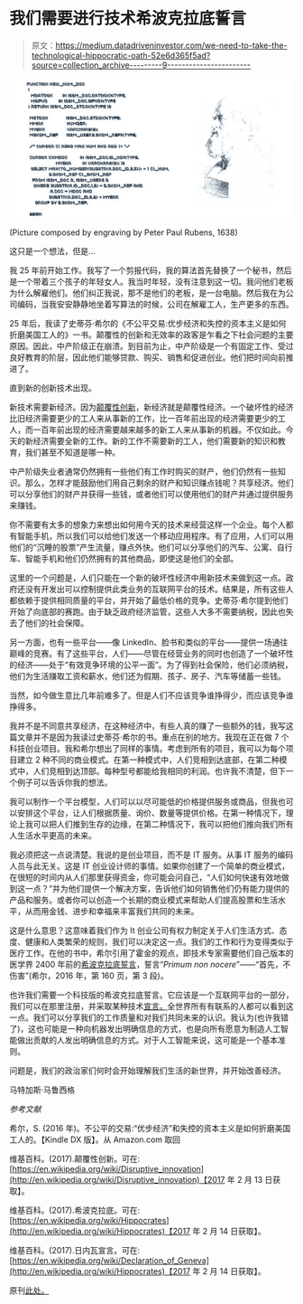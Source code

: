 # 我们需要进行技术希波克拉底誓言

> 原文：<https://medium.datadriveninvestor.com/we-need-to-take-the-technological-hippocratic-oath-52e6d365f5ad?source=collection_archive---------9----------------------->

![](img/a4cd08d5f6830eff4abe273141d3a11e.png)

(Picture composed by engraving by Peter Paul Rubens, 1638)

这只是一个想法，但是…

我 25 年前开始工作。我写了一个剪报代码，我的算法首先替换了一个秘书，然后是一个带着三个孩子的年轻女人。我当时年轻，没有注意到这一切。我问他们老板为什么解雇他们。他们纠正我说，那不是他们的老板，是一台电脑。然后我在为公司编码，当我安安静静地坐着写算法的时候，公司在解雇工人，生产更多的东西。

25 年后，我读了史蒂芬·希尔的《不公平交易:优步经济和失控的资本主义是如何折磨美国工人的》一书。颠覆性的创新和无效率的政客是乍看之下社会问题的主要原因。因此，中产阶级正在崩溃。到目前为止，中产阶级是一个有固定工作、受过良好教育的阶层，因此他们能够贷款、购买、销售和促进创业。他们把时间向前推进了。

直到新的创新技术出现。

新技术需要新经济。因为[颠覆性创新](http://en.wikipedia.org/wiki/Disruptive_innovation)，新经济就是颠覆性经济。一个破坏性的经济比旧经济需要更少的工人来从事新的工作，比一百年前出现的经济需要更少的工人，而一百年前出现的经济需要越来越多的新工人来从事新的机器。不仅如此。今天的新经济需要全新的工作。新的工作不需要新的工人，他们需要新的知识和教育，我们甚至不知道是哪一种。

中产阶级失业者通常仍然拥有一些他们有工作时购买的财产，他们仍然有一些知识。那么，怎样才能鼓励他们用自己剩余的财产和知识赚点钱呢？共享经济。他们可以分享他们的财产并获得一些钱，或者他们可以使用他们的财产并通过提供服务来赚钱。

你不需要有太多的想象力来想出如何用今天的技术来经营这样一个企业。每个人都有智能手机，所以我们可以给他们发送一个移动应用程序。有了应用，人们可以用他们的“沉睡的股票”产生流量，赚点外快。他们可以分享他们的汽车、公寓、自行车、智能手机和他们仍然拥有的其他商品，即使这是他们的全部。

这里的一个问题是，人们只能在一个新的破坏性经济中用新技术来做到这一点。政府还没有开发出可以控制提供此类业务的互联网平台的技术。结果是，所有这些人都依赖于提供相同质量的平台，并开始了最低价格的竞争。史蒂芬·希尔提到他们开始了向底部的赛跑。由于缺乏政府经济监管，这些人大多不需要纳税，因此也失去了他们的社会保障。

另一方面，也有一些平台——像 LinkedIn、脸书和类似的平台——提供一场通往巅峰的竞赛。有了这些平台，人们——尽管在经营业务的同时也创造了一个破坏性的经济——处于“有效竞争环境的公平一面”。为了得到社会保险，他们必须纳税，他们为生活赚取工资和薪水，他们还为假期、孩子、房子、汽车等储蓄一些钱。

当然，如今做生意比几年前难多了。但是人们不应该竞争谁挣得少，而应该竞争谁挣得多。

我并不是不同意共享经济，在这种经济中，有些人真的赚了一些额外的钱，我写这篇文章并不是因为我读过史蒂芬·希尔的书。重点在别的地方。我现在正在做 7 个科技创业项目。我和希尔想出了同样的事情。考虑到所有的项目，我可以为每个项目建立 2 种不同的商业模式。在第一种模式中，人们竞相到达底部，在第二种模式中，人们竞相到达顶部。每种型号都能给我相同的利润。也许我不清楚，但下一个例子可以告诉你我的想法。

我可以制作一个平台模型，人们可以以尽可能低的价格提供服务或商品，但我也可以安排这个平台，让人们根据质量、询价、数量等提供价格。在第一种情况下，理论上我可以把人们推到生存的边缘，在第二种情况下，我可以把他们推向我们所有人生活水平更高的未来。

我必须把这一点说清楚。我说的是创业项目，而不是 IT 服务。从事 IT 服务的编码人员与此无关。这是 IT 创业设计师的事情。如果你创建了一个简单的商业模式，在很短的时间内从人们那里获得资金，你可能会问自己，“人们如何快速有效地做到这一点？”并为他们提供一个解决方案，告诉他们如何销售他们仍有能力提供的产品和服务。或者你可以创造一个长期的商业模式来帮助人们提高股票和生活水平，从而用金钱、进步和幸福来丰富我们共同的未来。

这是什么意思？这意味着我们作为 It 创业公司有权力制定关于人们生活方式、态度、健康和人类繁荣的规则，我们可以决定这一点。我们的工作和行为变得类似于医疗工作。在他的书中，希尔引用了霍金的观点，即技术专家需要他们自己版本的医学界 2400 年前的[希波克拉底誓言](http://en.wikipedia.org/wiki/Hippocrates)，誓言“*Primum non nocere*”——“首先，不伤害”(希尔，2016 年，第 160 页，第 3 段)。

也许我们需要一个科技版的希波克拉底誓言。它应该是一个互联网平台的一部分，我们可以在那里注册，并采取某种技术[宣言。](http://en.wikipedia.org/wiki/Declaration_of_Geneva)全世界所有有联系的人都可以看到这一点。我们可以分享我们的工作质量和对我们共同未来的认识。我认为(也许我错了)，这也可能是一种向机器发出明确信息的方式，也是向所有愿意为制造人工智能做出贡献的人发出明确信息的方式。对于人工智能来说，这可能是一个基本准则。

问题是，我们的政治家们何时会开始理解我们生活的新世界，并开始改善经济。

马特加斯·马鲁西格

*参考文献*

希尔，S. (2016 年)。不公平的交易:“优步经济”和失控的资本主义是如何折磨美国工人的。【Kindle DX 版】。从 Amazon.com 取回

维基百科。(2017).颠覆性创新。可在:[https://en.wikipedia.org/wiki/Disruptive_innovation](http://en.wikipedia.org/wiki/Disruptive_innovation)【2017 年 2 月 13 日获取】。

维基百科。(2017).希波克拉底。可在:[https://en.wikipedia.org/wiki/Hippocrates](http://en.wikipedia.org/wiki/Hippocrates)【2017 年 2 月 14 日获取】。

维基百科。(2017).日内瓦宣言。可在:[https://en.wikipedia.org/wiki/Declaration_of_Geneva](http://en.wikipedia.org/wiki/Hippocrates)【2017 年 2 月 14 日获取】。

原刊[此处。](https://www.linkedin.com/pulse/we-need-take-technological-hippocratic-oath-matjaz-marussig/)